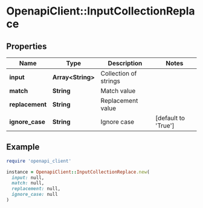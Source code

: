 # OpenapiClient::InputCollectionReplace

## Properties

| Name | Type | Description | Notes |
| ---- | ---- | ----------- | ----- |
| **input** | **Array&lt;String&gt;** | Collection of strings |  |
| **match** | **String** | Match value |  |
| **replacement** | **String** | Replacement value |  |
| **ignore_case** | **String** | Ignore case | [default to &#39;True&#39;] |

## Example

```ruby
require 'openapi_client'

instance = OpenapiClient::InputCollectionReplace.new(
  input: null,
  match: null,
  replacement: null,
  ignore_case: null
)
```

